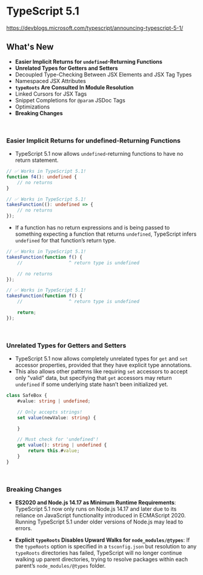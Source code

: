 # TypeScript 5.1

https://devblogs.microsoft.com/typescript/announcing-typescript-5-1/



## What's New

* **Easier Implicit Returns for `undefined`-Returning Functions**
* **Unrelated Types for Getters and Setters**
* Decoupled Type-Checking Between JSX Elements and JSX Tag Types
* Namespaced JSX Attributes
* **`typeRoots` Are Consulted In Module Resolution**
* Linked Cursors for JSX Tags
* Snippet Completions for `@param` JSDoc Tags
* Optimizations
* **Breaking Changes**

<br>



### Easier Implicit Returns for undefined-Returning Functions

* TypeScript 5.1 now allows `undefined`-returning functions to have no return statement.

```ts
// ✅ Works in TypeScript 5.1!
function f4(): undefined {
    // no returns
}

// ✅ Works in TypeScript 5.1!
takesFunction((): undefined => {
    // no returns
});
```

* If a function has no return expressions and is being passed to something expecting a function that returns `undefined`, TypeScript infers `undefined` for that function’s return type.

```ts
// ✅ Works in TypeScript 5.1!
takesFunction(function f() {
    //                 ^ return type is undefined

    // no returns
});

// ✅ Works in TypeScript 5.1!
takesFunction(function f() {
    //                 ^ return type is undefined

    return;
});
```

<br>



### Unrelated Types for Getters and Setters

* TypeScript 5.1 now allows completely unrelated types for `get` and `set` accessor properties, provided that they have explicit type annotations. 
* This also allows other patterns like requiring `set` accessors to accept only "valid" data, but specifying that `get` accessors may return `undefined` if some underlying state hasn’t been initialized yet.

```ts
class SafeBox {
    #value: string | undefined;

    // Only accepts strings!
    set value(newValue: string) {

    }

    // Must check for 'undefined'!
    get value(): string | undefined {
        return this.#value;
    }
}
```

<br>



### Breaking Changes

* **ES2020 and Node.js 14.17 as Minimum Runtime Requirements**: TypeScript 5.1 now only runs on Node.js 14.17 and later due to its reliance on JavaScript functionality introduced in ECMAScript 2020. Running TypeScript 5.1 under older versions of Node.js may lead to errors.

* **Explicit `typeRoots` Disables Upward Walks for `node_modules/@types`**:  If the `typeRoots` option is specified in a `tsconfig.json` but resolution to any `typeRoots` directories has failed, TypeScript will no longer continue walking up parent directories, trying to resolve packages within each parent’s `node_modules/@types` folder. 





